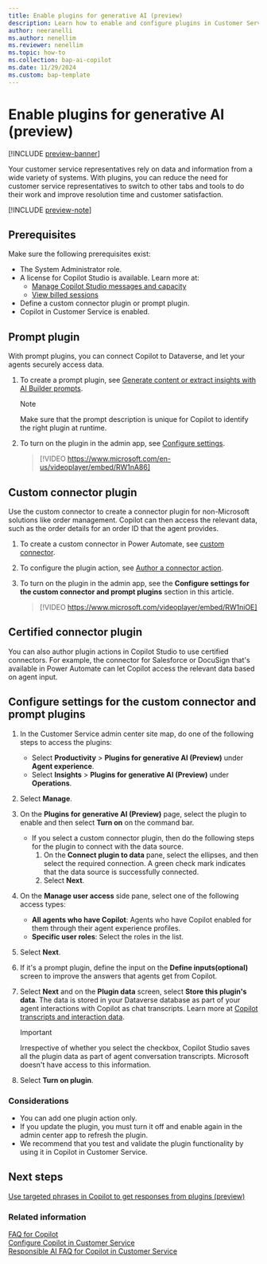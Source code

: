 ```yaml
---
title: Enable plugins for generative AI (preview)
description: Learn how to enable and configure plugins in Customer Service for generative AI by using custom connector and prompt plugins.
author: neeranelli
ms.author: nenellim
ms.reviewer: nenellim
ms.topic: how-to
ms.collection: bap-ai-copilot
ms.date: 11/29/2024
ms.custom: bap-template
---
```


# Enable plugins for generative AI (preview)

[!INCLUDE [preview-banner](~/../shared-content/shared/preview-includes/preview-banner.md)]

Your customer service representatives rely on data and information from a wide variety of systems. With plugins, you can reduce the need for customer service representatives to switch to other tabs and tools to do their work and improve resolution time and customer satisfaction.

[!INCLUDE [preview-note](~/../shared-content/shared/preview-includes/preview-note-d365.md)]

## Prerequisites

Make sure the following prerequisites exist:

- The System Administrator role.
- A license for Copilot Studio is available. Learn more at:
    - [Manage Copilot Studio messages and capacity](/microsoft-copilot-studio/requirements-messages-management)
    - [View billed sessions](/microsoft-copilot-studio/analytics-billed-sessions)
- Define a custom connector plugin or prompt plugin.
- Copilot in Customer Service is enabled.

## Prompt plugin

With prompt plugins, you can connect Copilot to Dataverse, and let your agents securely access data.

1. To create a prompt plugin, see [Generate content or extract insights with AI Builder prompts](/microsoft-copilot-studio/copilot-ai-plugins#generate-content-or-extract-insights-with-ai-builder-prompts).

   > [!NOTE]
   > Make sure that the prompt description is unique for Copilot to identify the right plugin at runtime.

1. To turn on the plugin in the admin app, see [Configure settings](#configure-settings-for-the-custom-connector-and-prompt-plugins).

    > [!VIDEO https://www.microsoft.com/en-us/videoplayer/embed/RW1nA86]

## Custom connector plugin

Use the custom connector to create a connector plugin for non-Microsoft solutions like order management. Copilot can then access the relevant data, such as the order details for an order ID that the agent provides.

1. To create a custom connector in Power Automate, see [custom connector](/connectors/custom-connectors/define-blank).
1. To configure the plugin action, see [Author a connector action](/microsoft-copilot-studio/copilot-ai-plugins?tabs=c4d365cs#author-a-connector-action).
1. To turn on the plugin in the admin app, see the **Configure settings for the custom connector and prompt plugins** section in this article.

   > [!VIDEO https://www.microsoft.com/videoplayer/embed/RW1niOE]

## Certified connector plugin

You can also author plugin actions in Copilot Studio to use certified connectors. For example, the connector for Salesforce or DocuSign that's available in Power Automate can let Copilot access the relevant data based on agent input.

## Configure settings for the custom connector and prompt plugins

1. In the Customer Service admin center site map, do one of the following steps to access the plugins:
   - Select **Productivity** > **Plugins for generative AI (Preview)** under **Agent experience**.
   - Select **Insights** > **Plugins for generative AI (Preview)** under **Operations**. 
1. Select **Manage**.
1. On the **Plugins for generative AI (Preview)** page, select the plugin to enable and then select **Turn on** on the command bar.
   - If you select a custom connector plugin, then do the following steps for the plugin to connect with the data source.
        1. On the **Connect plugin to data** pane, select the ellipses, and then select the required connection. A green check mark indicates that the data source is successfully connected.
        1. Select **Next**.
1. On the **Manage user access** side pane, select one of the following access types:
   - **All agents who have Copilot**: Agents who have Copilot enabled for them through their agent experience profiles.
   - **Specific user roles**: Select the roles in the list.
1. Select **Next**.
1. If it's a prompt plugin, define the input on the **Define inputs(optional)** screen to improve the answers that agents get from Copilot.
1. Select **Next** and on the **Plugin data** screen, select **Store this plugin's data**. The data is stored in your Dataverse database as part of your agent interactions with Copilot as chat transcripts. Learn more at [Copilot transcripts and interaction data](../develop/download-copilot-transcript-data.md).

    > [!IMPORTANT]
    > Irrespective of whether you select the checkbox, Copilot Studio saves all the plugin data as part of agent conversation transcripts. Microsoft doesn't have access to this information.

1. Select **Turn on plugin**.

### Considerations

- You can add one plugin action only.
- If you update the plugin, you must turn it off and enable again in the admin center app to refresh the plugin.
- We recommend that you test and validate the plugin functionality by using it in Copilot in Customer Service.

## Next steps

[Use targeted phrases in Copilot to get responses from plugins (preview)](../use/use-ask-a-question.md#use-targeted-phrases-in-copilot-to-get-responses-from-plugins-preview)

### Related information

[FAQ for Copilot](faq-copilot-features.md)  
[Configure Copilot in Customer Service](configure-copilot-features.md)  
[Responsible AI FAQ for Copilot in Customer Service](../implement/faq-responsible-ai-copilot.md)  